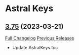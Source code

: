 # Astral Keys

## [3.75](https://github.com/astralguild/AstralKeys/tree/3.75) (2023-03-21)
[Full Changelog](https://github.com/astralguild/AstralKeys/compare/3.74...3.75) [Previous Releases](https://github.com/astralguild/AstralKeys/releases)

- Update AstralKeys.toc  